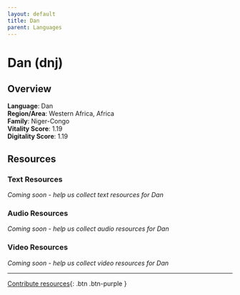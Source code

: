```yaml
---
layout: default
title: Dan
parent: Languages
---
```


# Dan (dnj)

## Overview

**Language**: Dan  
**Region/Area**: Western Africa, Africa  
**Family**: Niger-Congo  
**Vitality Score**: 1.19  
**Digitality Score**: 1.19  

## Resources

### Text Resources
*Coming soon - help us collect text resources for Dan*

### Audio Resources
*Coming soon - help us collect audio resources for Dan*

### Video Resources
*Coming soon - help us collect video resources for Dan*

---

[Contribute resources](https://fairtrain.github.io/){: .btn .btn-purple }
